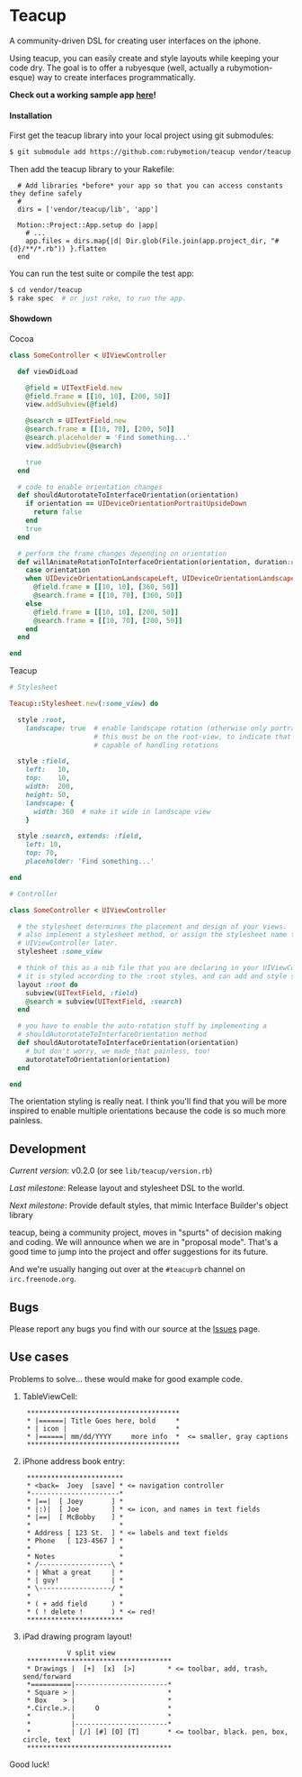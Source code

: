 Teacup
======

A community-driven DSL for creating user interfaces on the iphone.

Using teacup, you can easily create and style layouts while keeping your code
dry.  The goal is to offer a rubyesque (well, actually a rubymotion-esque) way
to create interfaces programmatically.

**Check out a working sample app [here][Hai]!**

[Hai]: https://github.com/rubymotion/teacup/tree/master/samples/Hai

#### Installation

First get the teacup library into your local project using git submodules:

```bash
$ git submodule add https://github.com:rubymotion/teacup vendor/teacup
```

Then add the teacup library to your Rakefile:

```
  # Add libraries *before* your app so that you can access constants they define safely
  #
  dirs = ['vendor/teacup/lib', 'app']

  Motion::Project::App.setup do |app|
    # ...
    app.files = dirs.map{|d| Dir.glob(File.join(app.project_dir, "#{d}/**/*.rb")) }.flatten
  end
```

You can run the test suite or compile the test app:

```bash
$ cd vendor/teacup
$ rake spec  # or just rake, to run the app.
```

#### Showdown

Cocoa

```ruby
class SomeController < UIViewController

  def viewDidLoad

    @field = UITextField.new
    @field.frame = [[10, 10], [200, 50]]
    view.addSubview(@field)

    @search = UITextField.new
    @search.frame = [[10, 70], [200, 50]]
    @search.placeholder = 'Find something...'
    view.addSubview(@search)

    true
  end

  # code to enable orientation changes
  def shouldAutorotateToInterfaceOrientation(orientation)
    if orientation == UIDeviceOrientationPortraitUpsideDown
      return false
    end
    true
  end

  # perform the frame changes depending on orientation
  def willAnimateRotationToInterfaceOrientation(orientation, duration:duration)
    case orientation
    when UIDeviceOrientationLandscapeLeft, UIDeviceOrientationLandscapeRight
      @field.frame = [[10, 10], [360, 50]]
      @search.frame = [[10, 70], [360, 50]]
    else
      @field.frame = [[10, 10], [200, 50]]
      @search.frame = [[10, 70], [200, 50]]
    end
  end

end
```

Teacup

```ruby
# Stylesheet

Teacup::Stylesheet.new(:some_view) do

  style :root,
    landscape: true  # enable landscape rotation (otherwise only portrait is enabled)
                     # this must be on the root-view, to indicate that this view is
                     # capable of handling rotations

  style :field,
    left:   10,
    top:    10,
    width:  200,
    height: 50,
    landscape: {
      width: 360  # make it wide in landscape view
    }

  style :search, extends: :field,
    left: 10,
    top: 70,
    placeholder: 'Find something...'

end

# Controller

class SomeController < UIViewController

  # the stylesheet determines the placement and design of your views.  You can
  # also implement a stylesheet method, or assign the stylesheet name to the
  # UIViewController later.
  stylesheet :some_view

  # think of this as a nib file that you are declaring in your UIViewController.
  # it is styled according to the :root styles, and can add and style subviews
  layout :root do
    subview(UITextField, :field)
    @search = subview(UITextField, :search)
  end

  # you have to enable the auto-rotation stuff by implementing a
  # shouldAutorotateToInterfaceOrientation method
  def shouldAutorotateToInterfaceOrientation(orientation)
    # but don't worry, we made that painless, too!
    autorotateToOrientation(orientation)
  end

end
```

The orientation styling is really neat.  I think you'll find that you will be
more inspired to enable multiple orientations because the code is so much more
painless.

Development
-----------

*Current version*: v0.2.0 (or see `lib/teacup/version.rb`)

*Last milestone*: Release layout and stylesheet DSL to the world.

*Next milestone*: Provide default styles, that mimic Interface Builder's object library

teacup, being a community project, moves in "spurts" of decision making and
coding.  We will announce when we are in "proposal mode".  That's a good time to
jump into the project and offer suggestions for its future.

And we're usually hanging out over at the `#teacuprb` channel on `irc.freenode.org`.

Bugs
----

Please report any bugs you find with our source at the
[Issues](https://github.com/rubymotion/teacup/issues) page.

Use cases
---------

Problems to solve... these would make for good example code.

1. TableViewCell:

        **************************************
        * |======| Title Goes here, bold     *
        * | icon |                           *
        * |======| mm/dd/YYYY     more info  *  <= smaller, gray captions
        **************************************

2. iPhone address book entry:

        ************************
        * <back=  Joey  [save] * <= navigation controller
        *----------------------*
        * |==|  [ Joey       ] *
        * |:)|  [ Joe        ] * <= icon, and names in text fields
        * |==|  [ McBobby    ] *
        *                      *
        * Address [ 123 St.  ] * <= labels and text fields
        * Phone   [ 123-4567 ] *
        *                      *
        * Notes                *
        * /------------------\ *
        * | What a great     | *
        * | guy!             | *
        * \------------------/ *
        *                      *
        * ( + add field      ) *
        * ( ! delete !       ) * <= red!
        ************************

3. iPad drawing program layout!

                  V split view
        ************************************
        * Drawings |  [+]  [x]  [>]        * <= toolbar, add, trash, send/forward
        *==========|-----------------------*
        * Square > |                       *
        * Box    > |                       *
        *.Circle.>.|     O                 *
        *          |                       *
        *          |-----------------------*
        *          | [/] [#] [O] [T]       * <= toolbar, black. pen, box, circle, text
        ************************************

Good luck!
